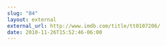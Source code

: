 ```yaml
---
slug: "84"
layout: external
external_url: http://www.imdb.com/title/tt0107206/
date: 2010-11-26T15:52:46-06:00
---
```

